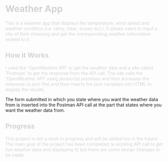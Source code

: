 <h1 style="color: lightgrey">Weather App</h1>

<p style="color: lightgrey">
This is a weather app that displays the temperature, wind speed
and weather condition (i.e. rainy, clear, snowy ect.). It allows users to 
input a city of their choosing and get the corresponding weather information
related to it. 
</p>

<h2 style="color: lightgrey">How it Works</h2>
<p style="color: lightgrey">
I used the 'OpenWeather API' to get the weather data and a site called 'Postman' to get the 
response from the API call. 
The site calls the 'OpenWeather API' using javascript promises and then accesses the 
response (a json file) and then inserts the json variables into HTML to display the results.

The form submitted in which you state where you want the weather data from is inserted into the Postman API call at 
the part that states where you want the weather data from. 

<h2 style="color: lightgrey">
  Progress
</h2>
<p style="color: lightgrey">
  This project is still a work in progress and will be added too in the future. The main goal of the project has been completed (a working API call
  to get live weather data and displaying it) but there are some design changes to be made.
</p>
</p>



